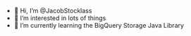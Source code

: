 - 👋 Hi, I’m @JacobStocklass
- 👀 I’m interested in lots of things
- 🌱 I’m currently learning the BigQuery Storage Java Library
